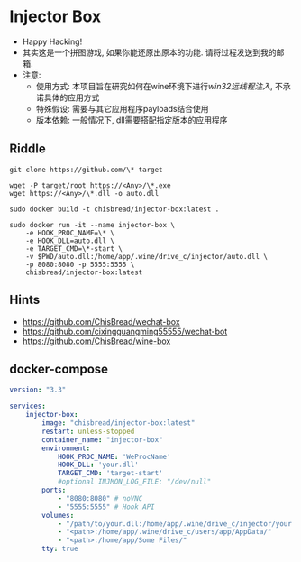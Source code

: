 # Injector Box
- Happy Hacking!
- 其实这是一个拼图游戏, 如果你能还原出原本的功能. 请将过程发送到我的邮箱.
- 注意:
  - 使用方式: 本项目旨在研究如何在wine环境下进行*win32远线程注入*, 不承诺具体的应用方式
  - 特殊假设: 需要与其它应用程序payloads结合使用
  - 版本依赖: 一般情况下, dll需要搭配指定版本的应用程序
## Riddle
```
git clone https://github.com/\* target

wget -P target/root https://<Any>/\*.exe
wget https://<Any>/\*.dll -o auto.dll

sudo docker build -t chisbread/injector-box:latest .

sudo docker run -it --name injector-box \
    -e HOOK_PROC_NAME=\* \
    -e HOOK_DLL=auto.dll \
    -e TARGET_CMD=\*-start \
    -v $PWD/auto.dll:/home/app/.wine/drive_c/injector/auto.dll \
    -p 8080:8080 -p 5555:5555 \
    chisbread/injector-box:latest
```


## Hints
- https://github.com/ChisBread/wechat-box
- https://github.com/cixingguangming55555/wechat-bot
- https://github.com/ChisBread/wine-box

## docker-compose
```yaml
version: "3.3"

services:
    injector-box:
        image: "chisbread/injector-box:latest"
        restart: unless-stopped
        container_name: "injector-box"
        environment:
            HOOK_PROC_NAME: 'WeProcName'
            HOOK_DLL: 'your.dll'
            TARGET_CMD: 'target-start'
            #optional INJMON_LOG_FILE: "/dev/null"
        ports:
            - "8080:8080" # noVNC
            - "5555:5555" # Hook API
        volumes:
            - "/path/to/your.dll:/home/app/.wine/drive_c/injector/your.dll"
            - "<path>:/home/app/.wine/drive_c/users/app/AppData/"
            - "<path>:/home/app/Some Files/" 
        tty: true

```